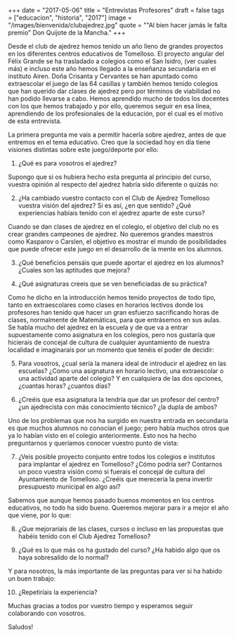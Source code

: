 +++
date = "2017-05-06"
title = "Entrevistas Profesores"
draft = false
tags = ["educacion", "historia", "2017"]
image = "/images/bienvenida/clubajedrez.jpg"
quote = "\"Al bien hacer jamás le falta premio\" Don Quijote de la Mancha."
+++

Desde el club de ajedrez hemos tenido un año lleno de grandes proyectos en los diferentes centros educativos de Tomelloso. El proyecto angular del Félix Grande se ha trasladado a colegios como el San Isidro, (ver cuales más) e incluso este año hemos llegado a la enseñanza secundaria en el instituto Airen. Doña Crisanta y Cervantes se han apuntado como extraescolar el juego de las 64 casillas y también hemos tenido colegios que han querido dar clases de ajedrez pero por términos de viabilidad no han podido llevarse a cabo. Hemos aprendido mucho de todos los docentes con los que hemos trabajado y por ello, queremos seguir en esa línea, aprendiendo de los profesionales de la educación, por el cual es el motivo de esta entrevista.

La primera pregunta me vais a permitir hacerla sobre ajedrez, antes de que entremos en el tema educativo. Creo que la sociedad hoy en día tiene visiones distintas sobre este juego/deporte por ello:

1. ¿Qué es para vosotros el ajedrez?

Supongo que si os hubiera hecho esta pregunta al principio del curso, vuestra opinión al respecto del ajedrez habría sido diferente o quizás no:

2. ¿Ha cambiado vuestro contacto con el Club de Ajedrez Tomelloso vuestra visión del ajedrez? Si es así, ¿en que sentido? ¿Qué experiencias habíais tenido con el ajedrez aparte de este curso?

Cuando se dan clases de ajedrez en el colegio, el objetivo del club no es crear grandes campeones de ajedrez. No queremos grandes maestros como Kasparov o Carslen, el objetivo es mostrar el mundo de posibilidades que puede ofrecer este juego en el desarrollo de la mente en los alumnos.

3. ¿Qué beneficios pensáis que puede aportar el ajedrez en los alumnos? ¿Cuales son las aptitudes que mejora?

4. ¿Qué asignaturas creeis que se ven beneficiadas de su práctica?

Como he dicho en la introducción hemos tenido proyectos de todo tipo, tanto en extraescolares como clases en horarios lectivos donde los profesores han tenido que hacer un gran esfuerzo sacrificando horas de clases, normalmente de Matemáticas, para que entrásemos en sus aulas. Se habla mucho del ajedrez en la escuela y de que va a entrar supuestamente como asignatura en los colegios, pero nos gustaría que hicierais de concejal de cultura de cualquier ayuntamiento de nuestra localidad e imaginarais por un momento que tenéis el poder de decidir:

5. Para vosotros, ¿cual sería la manera ideal de introducir el ajedrez en las escuelas? ¿Como una asignatura en horario lectivo, una extraescolar o una actividad aparte del colegio? Y en cualquiera de las dos opciones, ¿cuantas horas? ¿cuantos días?

6. ¿Creéis que esa asignatura la tendría que dar un profesor del centro? ¿un ajedrecista con más conocimiento técnico? ¿la dupla de ambos?

Uno de los problemas que nos ha surgido en nuestra entrada en secundaria es que muchos alumnos no conocían el juego; pero había muchos otros que ya lo habían visto en el colegio anteriormente. Esto nos ha hecho preguntarnos y queríamos conocer vuestro punto de vista:

7. ¿Veis posible proyecto conjunto entre todos los colegios e institutos para implantar el ajedrez en Tomelloso? ¿Cómo podría ser? Contarnos un poco vuestra visión como si fuerais el concejal de cultura del Ayuntamiento de Tomelloso. ¿Creéis que merecería la pena invertir presupuesto municipal en algo así?

Sabemos que aunque hemos pasado buenos momentos en los centros educativos, no todo ha sido bueno. Queremos mejorar para ir a mejor el año que viene, por lo que:

8. ¿Que mejoraríais de las clases, cursos o incluso en las propuestas que habéis tenido con el Club Ajedrez Tomelloso?

9. ¿Qué es lo que más os ha gustado del curso? ¿Ha habido algo que os haya sobresalido de lo normal?

Y para nosotros, la más importante de las preguntas para ver si ha habido un buen trabajo:

10. ¿Repetiríais la experiencia?

Muchas gracias a todos por vuestro tiempo y esperamos seguir colaborando con vosotros.

Saludos!





